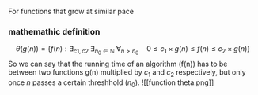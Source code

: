For functions that grow at similar pace

### mathemathic definition
$$
    \theta (g(n)) = \{f(n) : \exists_{c1, c2} \; \exists_{n_0 \in \mathbb{N}} \; \forall_{n > n_0} \quad 0 \le c_1 \times g(n) \le f(n) \le c_2 \times g(n) \}
$$
So we can say that the running time of an algorithm (f(n)) has to be between two functions g(n) multiplied by $c_1$ and $c_2$ respectively, but only once $n$ passes a certain threshhold ($n_0$).
![[function theta.png]]

